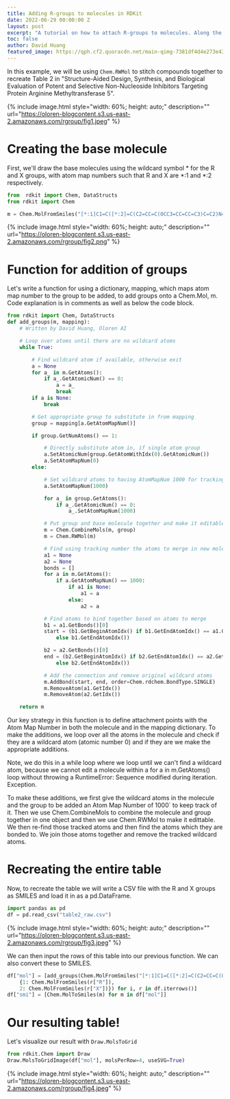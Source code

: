 ```yaml
---
title: Adding R-groups to molecules in RDKit
date: 2022-06-29 00:00:00 Z
layout: post
excerpt: "A tutorial on how to attach R-groups to molecules. Along the way we will learning how to edit molecules in RDKit, how to utilize atom map numbers and wildcard atoms."
toc: false
author: David Huang
featured_image: https://qph.cf2.quoracdn.net/main-qimg-7381df4d4e273e439b123b82f887545b
---
```


In this example, we will be using `Chem.RWMol` to stitch compounds together to recreate Table 2 in "Structure-Aided Design, Synthesis, and Biological Evaluation of Potent and Selective Non-Nucleoside Inhibitors Targeting Protein Arginine Methyltransferase 5".

{% include image.html
   style="width: 60%; height: auto;"
   description=""
   url="https://oloren-blogcontent.s3.us-east-2.amazonaws.com/rgroup/fig1.jpeg"
    %}

# Creating the base molecule
First, we'll draw the base molecules using the wildcard symbol * for the R and X groups, with atom map numbers such that R and X are *:1 and *:2 respectively.
```python
from  rdkit import Chem, DataStructs
from rdkit import Chem

m = Chem.MolFromSmiles("[*:1]C1=C([*:2]=C(C2=CC=C(OCC3=CC=CC=C3)C=C2)N4)C4=NC=N1")
```

{% include image.html
   style="width: 60%; height: auto;"
   description=""
   url="https://oloren-blogcontent.s3.us-east-2.amazonaws.com/rgroup/fig2.png"
    %}


# Function for addition of groups
Let's write a function for using a dictionary, mapping, which maps atom map number to the group to be added, to add groups onto a Chem.Mol, m. Code explanation is in comments as well as below the code block.

```python
from rdkit import Chem, DataStructs
def add_groups(m, mapping):
    # Written by David Huang, Oloren AI

    # Loop over atoms until there are no wildcard atoms
    while True:

        # Find wildcard atom if available, otherwise exit
        a = None
        for a_ in m.GetAtoms():
            if a_.GetAtomicNum() == 0:
                a = a_
                break
        if a is None:
            break

        # Get appropriate group to substitute in from mapping
        group = mapping[a.GetAtomMapNum()]

        if group.GetNumAtoms() == 1:

            # Directly substitute atom in, if single atom group
            a.SetAtomicNum(group.GetAtomWithIdx(0).GetAtomicNum())
            a.SetAtomMapNum(0)
        else:

            # Set wildcard atoms to having AtomMapNum 1000 for tracking
            a.SetAtomMapNum(1000)

            for a_ in group.GetAtoms():
                if a_.GetAtomicNum() == 0:
                    a_.SetAtomMapNum(1000)

            # Put group and base molecule together and make it editable
            m = Chem.CombineMols(m, group)
            m = Chem.RWMol(m)

            # Find using tracking number the atoms to merge in new molecule
            a1 = None
            a2 = None
            bonds = []
            for a in m.GetAtoms():
                if a.GetAtomMapNum() == 1000:
                    if a1 is None:
                        a1 = a
                    else:
                        a2 = a

            # Find atoms to bind together based on atoms to merge
            b1 = a1.GetBonds()[0]
            start = (b1.GetBeginAtomIdx() if b1.GetEndAtomIdx() == a1.GetIdx()
                else b1.GetEndAtomIdx())

            b2 = a2.GetBonds()[0]
            end = (b2.GetBeginAtomIdx() if b2.GetEndAtomIdx() == a2.GetIdx()
                else b2.GetEndAtomIdx())

            # Add the connection and remove original wildcard atoms
            m.AddBond(start, end, order=Chem.rdchem.BondType.SINGLE)
            m.RemoveAtom(a1.GetIdx())
            m.RemoveAtom(a2.GetIdx())

    return m
```

Our key strategy in this function is to define attachment points with the Atom Map Number in both the molecule and in the mapping dictionary. To make the additions, we loop over all the atoms in the molecule and check if they are a wildcard atom (atomic number 0) and if they are we make the appropriate additions.

Note, we do this in a while loop where we loop until we can't find a wildcard atom, because we cannot edit a molecule within a for a in m.GetAtoms() loop without throwing a RuntimeError: Sequence modified during iteration. Exception.

To make these additions, we first give the wildcard atoms in the molecule and the group to be added an Atom Map Number of 1000` to keep track of it. Then we use Chem.CombineMols to combine the molecule and group together in one object and then we use Chem.RWMol to make it edittable. We then re-find those tracked atoms and then find the atoms which they are bonded to. We join those atoms together and remove the tracked wildcard atoms.


# Recreating the entire table

Now, to recreate the table we will write a CSV file with the R and X groups as SMILES and load it in as a pd.DataFrame.

```python
import pandas as pd
df = pd.read_csv("table2_raw.csv")
```

{% include image.html
   style="width: 60%; height: auto;"
   description=""
   url="https://oloren-blogcontent.s3.us-east-2.amazonaws.com/rgroup/fig3.jpeg"
    %}

We can then input the rows of this table into our previous function. We can also convert these to SMILES.

```python
df["mol"] = [add_groups(Chem.MolFromSmiles("[*:1]C1=C([*:2]=C(C2=CC=C(OCC3=CC=CC=C3)C=C2)N4)C4=NC=N1"),
    {1: Chem.MolFromSmiles(r["R"]),
    2: Chem.MolFromSmiles(r["X"])}) for i, r in df.iterrows()]
df["smi"] = [Chem.MolToSmiles(m) for m in df["mol"]]
```

# Our resulting table!
Let's visualize our result with `Draw.MolsToGrid`

```python
from rdkit.Chem import Draw
Draw.MolsToGridImage(df["mol"], molsPerRow=4, useSVG=True)
```

{% include image.html
   style="width: 60%; height: auto;"
   description=""
   url="https://oloren-blogcontent.s3.us-east-2.amazonaws.com/rgroup/fig4.jpeg"
    %}

